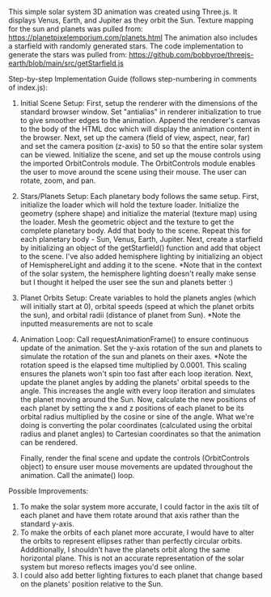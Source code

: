 This simple solar system 3D animation was created using Three.js. 
It displays Venus, Earth, and Jupiter as they orbit the Sun. 
Texture mapping for the sun and planets was pulled from: https://planetpixelemporium.com/planets.html
The animation also includes a starfield with randomly generated stars. 
The code implementation to generate the stars was pulled from: https://github.com/bobbyroe/threejs-earth/blob/main/src/getStarfield.js

Step-by-step Implementation Guide (follows step-numbering in comments of index.js):
1. Initial Scene Setup:
   First, setup the renderer with the dimensions of the standard browser window. Set "antialias" in renderer initialization
   to true to give smoother edges to the animation. Append the renderer's canvas to the body of the HTML doc which will display
   the animation content in the browser. Next, set up the camera (field of view, aspect, near, far) and set the camera position (z-axis)
   to 50 so that the entire solar system can be viewed. Initialize the scene, and set up the mouse controls using the imported OrbitControls module.
   The OrbitControls module enables the user to move around the scene using their mouse. The user
   can rotate, zoom, and pan.
   
2. Stars/Planets Setup:
   Each planetary body follows the same setup. First, initialize the loader which will hold the texture
   loader. Initialize the geometry (sphere shape) and initialize the material (texture map) using the loader. Mesh the geometric object and the texture to
   get the complete planetary body. Add that body to the scene. Repeat this for each planetary body - Sun, Venus, Earth, Jupiter. Next, create a starfield by
   initializing an object of the getStarfield() function and add that object to the scene. I've also added hemisphere lighting by
   initializing an object of HemisphereLight and adding it to the scene. *Note that in the context of the solar
   system, the hemisphere lighting doesn't really make sense but I thought it helped the user see the sun and planets better :)

3. Planet Orbits Setup:
   Create variables to hold the planets angles (which will initially start at 0), orbital speeds (speed at which the planet
   orbits the sun), and orbital radii (distance of planet from Sun). *Note the inputted measurements are not to scale

4. Animation Loop:
   Call requestAnimationFrame() to ensure continuous update of the animation. Set the y-axis rotation of the sun and planets
   to simulate the rotation of the sun and planets on their axes. *Note the rotation speed is the elapsed time multiplied by 0.0001. This scaling
   ensures the planets won't spin too fast after each loop iteration. Next, update the planet angles by adding the planets'
   orbital speeds to the angle. This increases the angle with every loop iteration and simulates the planet moving around the Sun. Now, calculate
   the new positions of each planet by setting the x and z positions of each planet to be its orbital radius multiplied by the cosine or sine of the angle. What
   we're doing is converting the polar coordinates (calculated using the orbital radius and planet angles) to Cartesian coordinates so that the animation can be
   rendered.

   Finally, render the final scene and update the controls (OrbitControls object) to ensure user mouse movements are updated throughout the animation.
   Call the animate() loop.

Possible Improvements:
1. To make the solar system more accurate, I could factor in the axis tilt of each planet and have them rotate around
   that axis rather than the standard y-axis.
2. To make the orbits of each planet more accurate, I would have to alter the orbits to represent ellipses rather than perfectly circular orbits.
   Addditionally, I shouldn't have the planets orbit along the same horizontal plane. This is not an accurate representation of the solar system but moreso
   reflects images you'd see online.
3. I could also add better lighting fixtures to each planet that change based on the planets' position relative to the Sun.
   
